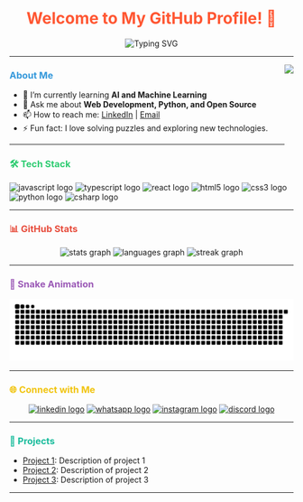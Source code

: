 <h1 align="center" style="color:#FF5733;">Welcome to My GitHub Profile! 👋</h1>

<p align="center">
  <img src="https://readme-typing-svg.herokuapp.com?font=Fira+Code&size=24&pause=1000&color=F75C7E&center=true&vCenter=true&width=435&lines=Full+Stack+Developer;Open+Source+Enthusiast;Lifelong+Learner" alt="Typing SVG" />
</p>

---

<img align="right" height="150" src="https://media.giphy.com/media/M9gbBd9nbDrOTu1Mqx/giphy.gif"  />

### <span style="color:#3498DB;">About Me</span>

- 🌱 I’m currently learning **AI and Machine Learning**
- 💬 Ask me about **Web Development, Python, and Open Source**
- 📫 How to reach me: [LinkedIn](#) | [Email](#)
- ⚡ Fun fact: I love solving puzzles and exploring new technologies.

---

### <span style="color:#2ECC71;">🛠️ Tech Stack</span>

<div align="left">
  <img src="https://cdn.jsdelivr.net/gh/devicons/devicon/icons/javascript/javascript-original.svg" height="40" alt="javascript logo"  />
  <img src="https://cdn.jsdelivr.net/gh/devicons/devicon/icons/typescript/typescript-original.svg" height="40" alt="typescript logo"  />
  <img src="https://cdn.jsdelivr.net/gh/devicons/devicon/icons/react/react-original.svg" height="40" alt="react logo"  />
  <img src="https://cdn.jsdelivr.net/gh/devicons/devicon/icons/html5/html5-original.svg" height="40" alt="html5 logo"  />
  <img src="https://cdn.jsdelivr.net/gh/devicons/devicon/icons/css3/css3-original.svg" height="40" alt="css3 logo"  />
  <img src="https://cdn.jsdelivr.net/gh/devicons/devicon/icons/python/python-original.svg" height="40" alt="python logo"  />
  <img src="https://cdn.jsdelivr.net/gh/devicons/devicon/icons/csharp/csharp-original.svg" height="40" alt="csharp logo"  />
</div>

---

### <span style="color:#E74C3C;">📊 GitHub Stats</span>

<div align="center">
  <img src="https://github-readme-stats.vercel.app/api?username=nvvdp&hide_title=false&hide_rank=false&show_icons=true&include_all_commits=true&count_private=true&disable_animations=false&theme=dracula&locale=en&hide_border=false&order=1" height="150" alt="stats graph"  />
  <img src="https://github-readme-stats.vercel.app/api/top-langs?username=nvvdp&locale=en&hide_title=false&layout=compact&card_width=320&langs_count=5&theme=dracula&hide_border=false&order=2" height="150" alt="languages graph"  />
  <img src="https://github-readme-streak-stats.herokuapp.com/?user=nvvdp&theme=dracula&hide_border=false" height="150" alt="streak graph" />
</div>

---

### <span style="color:#9B59B6;">🐍 Snake Animation</span>

<p align="center">
  <img src="https://raw.githubusercontent.com/nvvdp/nvvdp/output/snake.svg" alt="Snake animation" />
</p>

---

### <span style="color:#F1C40F;">🌐 Connect with Me</span>

<div align="center">
  <a href="#"><img src="https://raw.githubusercontent.com/maurodesouza/profile-readme-generator/master/src/assets/icons/social/linkedin/default.svg" width="47" height="35" alt="linkedin logo"  /></a>
  <a href="#"><img src="https://raw.githubusercontent.com/maurodesouza/profile-readme-generator/master/src/assets/icons/social/whatsapp/default.svg" width="47" height="35" alt="whatsapp logo"  /></a>
  <a href="#"><img src="https://raw.githubusercontent.com/maurodesouza/profile-readme-generator/master/src/assets/icons/social/instagram/default.svg" width="47" height="35" alt="instagram logo"  /></a>
  <a href="#"><img src="https://raw.githubusercontent.com/maurodesouza/profile-readme-generator/master/src/assets/icons/social/discord/default.svg" width="47" height="35" alt="discord logo"  /></a>
</div>

---

### <span style="color:#1ABC9C;">🚀 Projects</span>

- [Project 1](#): Description of project 1
- [Project 2](#): Description of project 2
- [Project 3](#): Description of project 3

---

